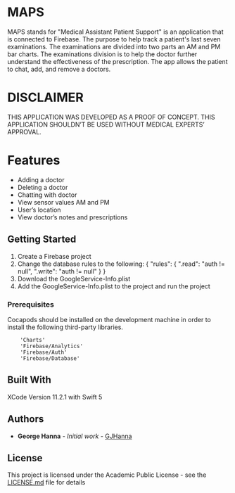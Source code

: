 # MAPS

MAPS stands for "Medical Assistant Patient Support" is an application that is connected to Firebase. The purpose to help track a patient's last seven examinations. The examinations are divided into two parts an AM and PM bar charts. The examinations division is to help the doctor further understand the effectiveness of the prescription. The app allows the patient to chat, add, and remove a doctors.

# DISCLAIMER

THIS APPLICATION WAS DEVELOPED AS A PROOF OF CONCEPT. THIS APPLICATION SHOULDN’T BE USED WITHOUT MEDICAL EXPERTS’ APPROVAL.

# Features

- Adding a doctor
- Deleting a doctor
- Chatting with doctor
- View sensor values AM and PM
- User’s location
- View doctor’s notes and prescriptions

## Getting Started

1)	Create a Firebase project
2)	Change the database rules to the following:
        {
        "rules": {
            ".read": "auth != null",
            ".write": "auth != null"
         }
        }
3)	Download the GoogleService-Info.plist
4)	Add the GoogleService-Info.plist to the project and run the project

### Prerequisites

Cocapods should be installed on the development machine in order to install the following third-party libraries.

```
	'Charts'
	'Firebase/Analytics'
	'Firebase/Auth'
	'Firebase/Database'
```

## Built With

XCode Version 11.2.1 with Swift 5

## Authors

* **George Hanna** - *Initial work* - [GJHanna](https://github.com/GJHanna)


## License

This project is licensed under the Academic Public License - see the [LICENSE.md](LICENSE.md) file for details

